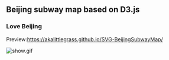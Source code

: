 ## Beijing subway map based on D3.js
### Love Beijing   
Preview:https://akalittlegrass.github.io/SVG-BeijingSubwayMap/



![show.gif](https://i.loli.net/2019/12/09/dIHRgmLGuv49Dxo.gif)
